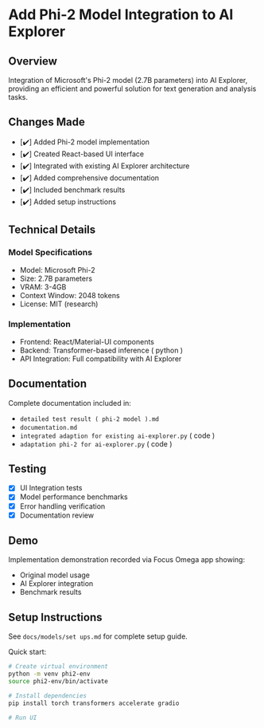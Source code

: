 # Add Phi-2 Model Integration to AI Explorer

## Overview
Integration of Microsoft's Phi-2 model (2.7B parameters) into AI Explorer, providing an efficient and powerful solution for text generation and analysis tasks.

## Changes Made
- [✔️] Added Phi-2 model implementation
- [✔️] Created React-based UI interface
- [✔️] Integrated with existing AI Explorer architecture
- [✔️] Added comprehensive documentation
- [✔️] Included benchmark results
- [✔️] Added setup instructions

## Technical Details
### Model Specifications
- Model: Microsoft Phi-2
- Size: 2.7B parameters
- VRAM: 3-4GB
- Context Window: 2048 tokens
- License: MIT (research)

### Implementation
- Frontend: React/Material-UI components
- Backend: Transformer-based inference ( python )
- API Integration: Full compatibility with AI Explorer

## Documentation
Complete documentation included in:
- `detailed test result ( phi-2 model ).md`
- `documentation.md`
- `integrated adaption for existing ai-explorer.py` ( code )
- `adaptation phi-2 for ai-explorer.py` ( code )

## Testing
- [x] UI Integration tests
- [x] Model performance benchmarks
- [x] Error handling verification
- [x] Documentation review

## Demo
Implementation demonstration recorded via Focus Omega app showing:
- Original model usage
- AI Explorer integration
- Benchmark results

## Setup Instructions
See `docs/models/set ups.md` for complete setup guide.

Quick start:

```bash
# Create virtual environment
python -m venv phi2-env
source phi2-env/bin/activate

# Install dependencies
pip install torch transformers accelerate gradio

# Run UI